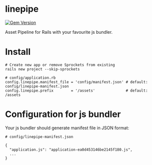 # linepipe
[![Gem Version](https://badge.fury.io/rb/linepipe.svg)](https://rubygems.org/gems/linepipe)

Asset Pipeline for Rails with your favourite js bundler.

Install
=======

```
# Create new app or remove Sprockets from existing
rails new project --skip-sprockets

# config/application.rb
config.linepipe.manifest_file = 'config/manifest.json' # default: config/linepipe-manifest.json
config.linepipe.prefix        = '/assets'              # default: /assets
``` 

Configuration for js bundler
============================

Your js bundler should generate manifest file in JSON format:

```
# config/linepipe-manifest.json

{
  "application.js": "application-ea0d453146be2145f180.js",
  ...
}
```
